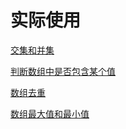 # 实际使用

[交集和并集](交集和并集/交集和并集.md "交集和并集")

[判断数组中是否包含某个值](判断数组中是否包含某个值/判断数组中是否包含某个值.md "判断数组中是否包含某个值")

[数组去重](数组去重/数组去重.md "数组去重")

[数组最大值和最小值](数组最大值和最小值/数组最大值和最小值.md "数组最大值和最小值")

